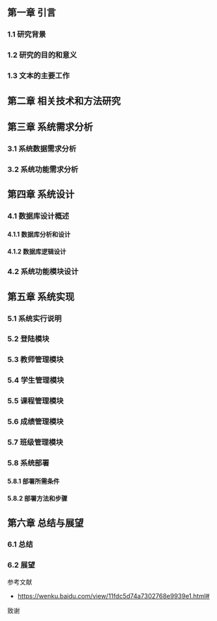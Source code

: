 ##    第一章 引言
### 1.1 研究背景
### 1.2 研究的目的和意义
### 1.3 文本的主要工作
## 第二章 相关技术和方法研究



## 第三章 系统需求分析

### 3.1 系统数据需求分析

### 3.2 系统功能需求分析

## 第四章 系统设计

### 4.1 数据库设计概述

#### 4.1.1 数据库分析和设计

#### 4.1.2 数据库逻辑设计

### 4.2 系统功能模块设计

## 第五章 系统实现

### 5.1 系统实行说明

### 5.2 登陆模块

### 5.3 教师管理模块

### 5.4 学生管理模块

### 5.5 课程管理模块

### 5.6 成绩管理模块

### 5.7 班级管理模块

### 5.8 系统部署

#### 5.8.1 部署所需条件

#### 5.8.2 部署方法和步骤

## 第六章 总结与展望

### 6.1 总结

### 6.2 展望

参考文献

- https://wenku.baidu.com/view/11fdc5d74a7302768e9939e1.html#

致谢